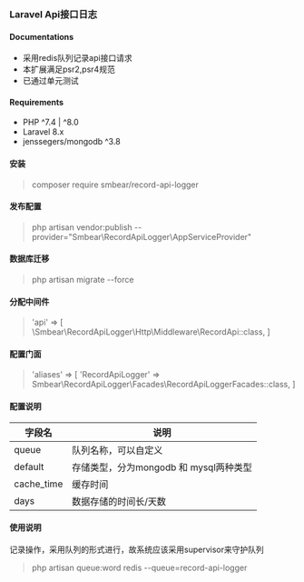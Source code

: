 ### Laravel Api接口日志
#### Documentations
* 采用redis队列记录api接口请求
* 本扩展满足psr2,psr4规范
* 已通过单元测试
#### Requirements
* PHP ^7.4 | ^8.0
* Laravel 8.x
* jenssegers/mongodb ^3.8
#### 安装
> composer require smbear/record-api-logger
#### 发布配置
>php artisan vendor:publish --provider="Smbear\RecordApiLogger\AppServiceProvider"
#### 数据库迁移
>php artisan migrate --force
#### 分配中间件
> 'api' => [
    \Smbear\RecordApiLogger\Http\Middleware\RecordApi::class,
]

#### 配置门面
> 'aliases' => [
    'RecordApiLogger' => Smbear\RecordApiLogger\Facades\RecordApiLoggerFacades::class,
]
#### 配置说明
|  字段名   | 说明  |
|  ----  | ----  |
| queue      | 队列名称，可以自定义 |
| default    | 存储类型，分为mongodb 和 mysql两种类型 |
| cache_time | 缓存时间 |
| days       | 数据存储的时间长/天数 |
#### 使用说明
记录操作，采用队列的形式进行，故系统应该采用supervisor来守护队列
>   php artisan queue:word redis --queue=record-api-logger
